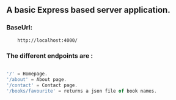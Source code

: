 ## A basic Express based server application.

### BaseUrl:
```
    http://localhost:4000/
```

### The different endpoints are :
```javascript

'/' = Homepage.
'/about' = About page.
'/contact' = Contact page.
'/books/favourite' = returns a json file of book names.

```